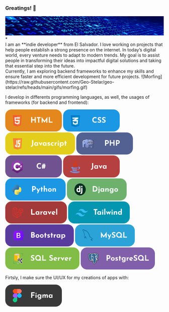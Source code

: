 ### Greatings! 👋


<img src="https://raw.githubusercontent.com/Geo-Stelar/geo-stelar/refs/heads/main/gifs/banner.gif" alt="Descripción alternativa" width="845" height="61">
*<br>
I am an **indie developer** from El Salvador. I love working on projects that help people establish a strong presence on the internet. In today’s digital world, every venture needs to adapt to modern trends. My goal is to assist people in transforming their ideas into impactful digital solutions and taking that essential step into the future. <br>
Currently, I am exploring backend frameworks to enhance my skills and ensure faster and more efficient development for future projects. 
![Morfing](https://raw.githubusercontent.com/Geo-Stelar/geo-stelar/refs/heads/main/gifs/morfing.gif)

I develop in differents programming languages, as well, the usages of frameworks (for backend and frontend):<br>

![HTML](https://raw.githubusercontent.com/Geo-Stelar/geo-stelar/refs/heads/main/imgs/html.svg)
![CSS](https://raw.githubusercontent.com/Geo-Stelar/geo-stelar/refs/heads/main/imgs/CSS.svg)
![JS](https://raw.githubusercontent.com/Geo-Stelar/geo-stelar/refs/heads/main/imgs/JS.svg)
![PHP](https://raw.githubusercontent.com/Geo-Stelar/geo-stelar/refs/heads/main/imgs/PHP.svg)
![C#](https://raw.githubusercontent.com/Geo-Stelar/geo-stelar/refs/heads/main/imgs/CSHARP.svg)
![JAVA](https://raw.githubusercontent.com/Geo-Stelar/geo-stelar/refs/heads/main/imgs/JAVAA.svg)
![PYTHON](https://raw.githubusercontent.com/Geo-Stelar/geo-stelar/refs/heads/main/imgs/PY.svg)
![DJANGO](https://raw.githubusercontent.com/Geo-Stelar/geo-stelar/refs/heads/main/imgs/djangoo.svg)
![Laravel](https://raw.githubusercontent.com/Geo-Stelar/geo-stelar/refs/heads/main/imgs/laravell.svg)
![Tailwind](https://raw.githubusercontent.com/Geo-Stelar/geo-stelar/refs/heads/main/imgs/TAILWINDCSS.svg)
![Bootstrap](https://raw.githubusercontent.com/Geo-Stelar/geo-stelar/refs/heads/main/imgs/BOOTSTRAP.svg)
![MySQL](https://raw.githubusercontent.com/Geo-Stelar/geo-stelar/refs/heads/main/imgs/mysqll.svg)
![SQLServer](https://raw.githubusercontent.com/Geo-Stelar/geo-stelar/refs/heads/main/imgs/sqlserverr.svg)
![PostgreSQL](https://raw.githubusercontent.com/Geo-Stelar/geo-stelar/refs/heads/main/imgs/postgresqll.svg)


Firtsly, I make sure the UI/UX for my creations of apps with:<br>

![Mi Badge](https://raw.githubusercontent.com/Geo-Stelar/geo-stelar/refs/heads/main/imgs/figma.svg)
